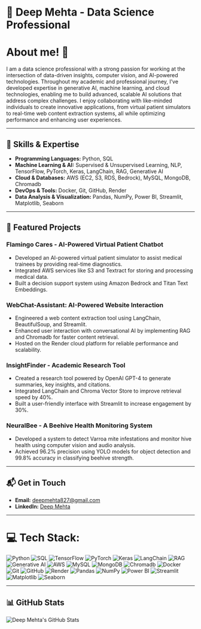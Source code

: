 # 💫 Deep Mehta - Data Science Professional
# About me! 🚀
I am a data science professional with a strong passion for working at the intersection of data-driven insights, computer vision, and AI-powered technologies. Throughout my academic and professional journey, I’ve developed expertise in generative AI, machine learning, and cloud technologies, enabling me to build advanced, scalable AI solutions that address complex challenges. I enjoy collaborating with like-minded individuals to create innovative applications, from virtual patient simulators to real-time web content extraction systems, all while optimizing performance and enhancing user experiences.

---
## 🚀 Skills & Expertise
- **Programming Languages:** Python, SQL
- **Machine Learning & AI:** Supervised & Unsupervised Learning, NLP, TensorFlow, PyTorch, Keras, LangChain, RAG, Generative AI
- **Cloud & Databases:** AWS (EC2, S3, RDS, Bedrock), MySQL, MongoDB, Chromadb
- **DevOps & Tools:** Docker, Git, GitHub, Render
- **Data Analysis & Visualization:** Pandas, NumPy, Power BI, Streamlit, Matplotlib, Seaborn

---
## 📂 Featured Projects
### **Flamingo Cares - AI-Powered Virtual Patient Chatbot**
- Developed an AI-powered virtual patient simulator to assist medical trainees by providing real-time diagnostics.
- Integrated AWS services like S3 and Textract for storing and processing medical data.
- Built a decision support system using Amazon Bedrock and Titan Text Embeddings.

### **WebChat-Assistant: AI-Powered Website Interaction**
- Engineered a web content extraction tool using LangChain, BeautifulSoup, and Streamlit.
- Enhanced user interaction with conversational AI by implementing RAG and Chromadb for faster content retrieval.
- Hosted on the Render cloud platform for reliable performance and scalability.

### **InsightFinder - Academic Research Tool**
- Created a research tool powered by OpenAI GPT-4 to generate summaries, key insights, and citations.
- Integrated LangChain and Chroma Vector Store to improve retrieval speed by 40%.
- Built a user-friendly interface with Streamlit to increase engagement by 30%.

### **NeuralBee - A Beehive Health Monitoring System**
- Developed a system to detect Varroa mite infestations and monitor hive health using computer vision and audio analysis.
- Achieved 96.2% precision using YOLO models for object detection and 99.8% accuracy in classifying beehive strength.

---
## 📬 Get in Touch
- **Email:** [deepmehta827@gmail.com](mailto:deepmehta827@gmail.com)
- **LinkedIn:** [Deep Mehta](https://www.linkedin.com/in/deepmehta27)

---
# 💻 Tech Stack:
![Python](https://img.shields.io/badge/Python-3776AB?style=for-the-badge&logo=python&logoColor=white) ![SQL](https://img.shields.io/badge/SQL-4479A1?style=for-the-badge&logo=sqlite&logoColor=white) ![TensorFlow](https://img.shields.io/badge/TensorFlow-FF6F00?style=for-the-badge&logo=tensorflow&logoColor=white) ![PyTorch](https://img.shields.io/badge/PyTorch-EE4C2C?style=for-the-badge&logo=pytorch&logoColor=white) ![Keras](https://img.shields.io/badge/Keras-D00000?style=for-the-badge&logo=keras&logoColor=white) ![LangChain](https://img.shields.io/badge/LangChain-000000?style=for-the-badge&logo=python&logoColor=white) ![RAG](https://img.shields.io/badge/RAG-000000?style=for-the-badge&logo=python&logoColor=white) ![Generative AI](https://img.shields.io/badge/Generative_AI-FF6F00?style=for-the-badge&logo=python&logoColor=white) ![AWS](https://img.shields.io/badge/AWS-232F3E?style=for-the-badge&logo=amazon-aws&logoColor=white) ![MySQL](https://img.shields.io/badge/MySQL-4479A1?style=for-the-badge&logo=mysql&logoColor=white) ![MongoDB](https://img.shields.io/badge/MongoDB-47A248?style=for-the-badge&logo=mongodb&logoColor=white) ![Chromadb](https://img.shields.io/badge/Chromadb-FFFFFF?style=for-the-badge&logo=python&logoColor=black) ![Docker](https://img.shields.io/badge/Docker-2496ED?style=for-the-badge&logo=docker&logoColor=white) ![Git](https://img.shields.io/badge/Git-F05032?style=for-the-badge&logo=git&logoColor=white) ![GitHub](https://img.shields.io/badge/GitHub-181717?style=for-the-badge&logo=github&logoColor=white) ![Render](https://img.shields.io/badge/Render-43B5E8?style=for-the-badge&logo=render&logoColor=white) ![Pandas](https://img.shields.io/badge/Pandas-150458?style=for-the-badge&logo=pandas&logoColor=white) ![NumPy](https://img.shields.io/badge/NumPy-013243?style=for-the-badge&logo=numpy&logoColor=white) ![Power BI](https://img.shields.io/badge/Power_BI-F2C811?style=for-the-badge&logo=powerbi&logoColor=black) ![Streamlit](https://img.shields.io/badge/Streamlit-FF4B4B?style=for-the-badge&logo=streamlit&logoColor=white) ![Matplotlib](https://img.shields.io/badge/Matplotlib-003B57?style=for-the-badge&logo=matplotlib&logoColor=white) ![Seaborn](https://img.shields.io/badge/Seaborn-FF6F00?style=for-the-badge&logo=python&logoColor=white)

---
## 📊 GitHub Stats
![Deep Mehta's GitHub Stats](https://github-readme-stats.vercel.app/api?username=deepmehta27&show_icons=true&hide_title=true&hide=prs&count_private=true&theme=dark)
